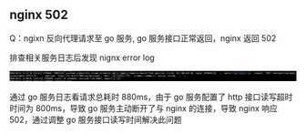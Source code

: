 ## nginx 502

Q：ngixn 反向代理请求至 go 服务, go 服务接口正常返回，nginx 返回 502



排查相关服务日志后发现 nignx error log

![image-20201023144507059](nginx.assets/image-20201023144507059.png)


通过 go 服务日志看请求总耗时 880ms，由于 go 服务配置了 http 接口读写超时时间为 800ms，导致 go 服务主动断开了与 nginx 的连接，导致 nginx 响应 502，通过调整 go 服务接口读写时间解决此问题

